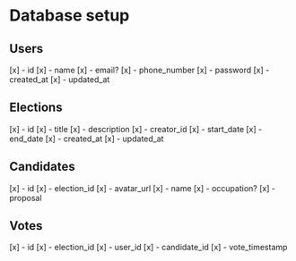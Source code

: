 # Database setup

## Users

[x] - id
[x] - name
[x] - email?
[x] - phone_number
[x] - password
[x] - created_at
[x] - updated_at

## Elections

[x] - id
[x] - title
[x] - description
[x] - creator_id
[x] - start_date
[x] - end_date
[x] - created_at
[x] - updated_at

## Candidates

[x] - id
[x] - election_id
[x] - avatar_url
[x] - name
[x] - occupation?
[x] - proposal

## Votes

[x] - id
[x] - election_id
[x] - user_id
[x] - candidate_id
[x] - vote_timestamp
